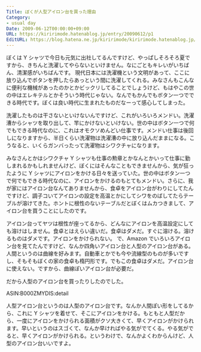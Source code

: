 ```yaml
---
Title: ぼくが人型アイロン台を買った理由
Category:
- usual day
Date: 2009-06-12T00:00:00+09:00
URL: https://kiririmode.hatenablog.jp/entry/20090612/p1
EditURL: https://blog.hatena.ne.jp/kiririmode/kiririmode.hatenablog.jp/atom/entry/8454420450078212971
---
```



ぼくは Y シャツで今日も元気に出社してるんですけど、やっぱしそろそろ夏ですから、きちんと洗濯してやらないといけません。なにごともキレいがいちばん、清潔感がいちばんです。
現代日本には洗濯機という文明があって、ここに放り込んでボタンを押したらあっという間に洗濯してくれる。みなさんもこんなに便利な機械があったのかとかビックリしてることでしょうけど、もはやこの世の中はエレキテルとかそういう時代じゃない。なんでもかんでもボタン一つでできる時代です。ぼくは良い時代に生まれたものだなーって感心してしまった。

洗濯したものは干さないといけないんですけど、これがいろいろメンドい。洗濯漕からシャツを取り出して、竿にかけないといけない。世の中はボタン一つで何でもできる時代なのに、これはオモクソめんどい仕事です。メンドい仕事は後回しになりますから、半日くらい洗濯物は洗濯漕の中に放り込んだままになる。こうなると、いくらガンバったって洗濯物はシワクチャになります。

みなさんとかはシワクチャ Y シャツも仕事の勲章とかなんとかいって仕事に勤しまれるかもしれませんけど、ぼくにはそんなこともできませんから、気が狂ったように Y シャツにアイロンをかける日々を送っていた。世の中はボタン一つで何でもできる時代なのに、アイロンをかけるのもとてもメンドい。さらに、我が家にはアイロン台なんてありませんから、食卓をアイロン台がわりにしてたんですけど、調子コいてアイロンの設定を高温とかにしてシワをのばしてたらテーブルが溶けてきた。ホントに根性のないテーブルだとぼくはムカつきまして、アイロン台を買うことにしたのです。

アイロン台ってヤツは根性が座ってるから、どんなにアイロンを高温設定にしても溶けはしません。食卓とはえらい違いだ。食卓はダメだ。すぐに溶ける。溶けるものはダメです。アイロンをかけられない。
で、Amazon でいろいろアイロン台を見てたんですけど、なんか四角いアイロン台と人型のアイロン台がある。人間というのは曲線を好みます。自動車とかでも今や流線型のものが多いですし、そもそもぼくの家の食卓も楕円形です。でもこの食卓はダメだ。アイロン台に使えない。ですから、曲線ぽいアイロン台が必要だ。

だから人型のアイロン台を買ったりしたのでした。

ASIN:B000ZMYDIS:detail

人型アイロン台というのは人型のアイロン台です。なんか人間ぽい形をしてるから、これに Y シャツを着せて、そこにアイロンをかける。もともと人型だから、一度にアイロンをかけられる面積がクソ大きくて、早くアイロンがかけられます。早いというのはスゴくて、なんか早ければやる気がでてくる。やる気がでると、早くアイロンがかけられる。というわけで、なんかよくわからんけど、人型のアイロン台いいですよ。
